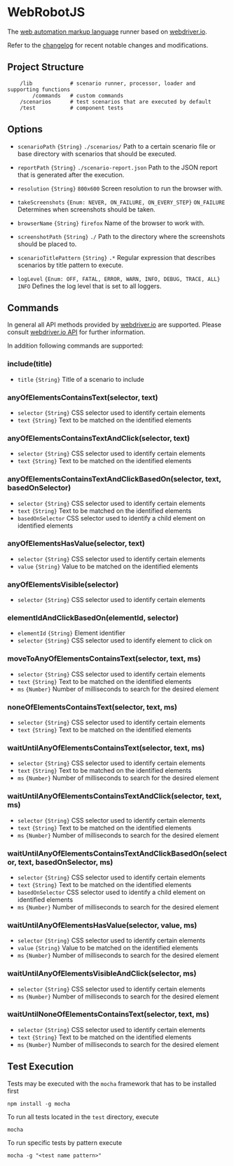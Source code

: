 # WebRobotJS
The [web automation markup language] runner based on [webdriver.io].

Refer to the [changelog] for recent notable changes and modifications.

## Project Structure

```
	/lib			# scenario runner, processor, loader and supporting functions 
		/commands   # custom commands
	/scenarios		# test scenarios that are executed by default
	/test			# component tests
```

## Options

* `scenarioPath` `{String}` `./scenarios/` Path to a certain scenario file or base directory with scenarios that should be executed.

* `reportPath` `{String}` `./scenario-report.json` Path to the JSON report that is generated after the execution.

* `resolution` `{String}` `800x600` Screen resolution to run the browser with.

* `takeScreenshots` `{Enum: NEVER, ON_FAILURE, ON_EVERY_STEP}` `ON_FAILURE` Determines when screenshots should be taken.

* `browserName` `{String}` `firefox` Name of the browser to work with.

* `screenshotPath` `{String}` `./` Path to the directory where the screenshots should be placed to.

* `scenarioTitlePattern` `{String}` `.*` Regular expression that describes scenarios by title pattern to execute.

* `logLevel` `{Enum: OFF, FATAL, ERROR, WARN, INFO, DEBUG, TRACE, ALL}` `INFO` Defines the log level that is set to all loggers.

## Commands
In general all API methods provided by [webdriver.io] are supported. Please consult [webdriver.io API] for further information.

In addition following commands are supported:

### include(title)

* `title` `{String}` Title of a scenario to include

### anyOfElementsContainsText(selector, text)

* `selector` `{String}` CSS selector used to identify certain elements
* `text` `{String}` Text to be matched on the identified elements

### anyOfElementsContainsTextAndClick(selector, text)

* `selector` `{String}` CSS selector used to identify certain elements
* `text` `{String}` Text to be matched on the identified elements

### anyOfElementsContainsTextAndClickBasedOn(selector, text, basedOnSelector)

* `selector` `{String}` CSS selector used to identify certain elements
* `text` `{String}` Text to be matched on the identified elements
* `basedOnSelector` CSS selector used to identify a child element on identified elements

### anyOfElementsHasValue(selector, text)

* `selector` `{String}` CSS selector used to identify certain elements
* `value` `{String}` Value to be matched on the identified elements

### anyOfElementsVisible(selector)

* `selector` `{String}` CSS selector used to identify certain elements

### elementIdAndClickBasedOn(elementId, selector)

* `elementId` `{String}` Element identifier
* `selector` `{String}` CSS selector used to identify element to click on

### moveToAnyOfElementsContainsText(selector, text, ms)

* `selector` `{String}` CSS selector used to identify certain elements
* `text` `{String}` Text to be matched on the identified elements
* `ms` `{Number}` Number of milliseconds to search for the desired element

### noneOfElementsContainsText(selector, text, ms)

* `selector` `{String}` CSS selector used to identify certain elements
* `text` `{String}` Text to be matched on the identified elements

### waitUntilAnyOfElementsContainsText(selector, text, ms)

* `selector` `{String}` CSS selector used to identify certain elements
* `text` `{String}` Text to be matched on the identified elements
* `ms` `{Number}` Number of milliseconds to search for the desired element

### waitUntilAnyOfElementsContainsTextAndClick(selector, text, ms)

* `selector` `{String}` CSS selector used to identify certain elements
* `text` `{String}` Text to be matched on the identified elements
* `ms` `{Number}` Number of milliseconds to search for the desired element

### waitUntilAnyOfElementsContainsTextAndClickBasedOn(selector, text, basedOnSelector, ms)

* `selector` `{String}` CSS selector used to identify certain elements
* `text` `{String}` Text to be matched on the identified elements
* `basedOnSelector` CSS selector used to identify a child element on identified elements
* `ms` `{Number}` Number of milliseconds to search for the desired element

### waitUntilAnyOfElementsHasValue(selector, value, ms)

* `selector` `{String}` CSS selector used to identify certain elements
* `value` `{String}` Value to be matched on the identified elements
* `ms` `{Number}` Number of milliseconds to search for the desired element

### waitUntilAnyOfElementsVisibleAndClick(selector, ms)

* `selector` `{String}` CSS selector used to identify certain elements
* `ms` `{Number}` Number of milliseconds to search for the desired element

### waitUntilNoneOfElementsContainsText(selector, text, ms)

* `selector` `{String}` CSS selector used to identify certain elements
* `text` `{String}` Text to be matched on the identified elements
* `ms` `{Number}` Number of milliseconds to search for the desired element



## Test Execution
Tests may be executed with the `mocha` framework that has to be installed first
        
    npm install -g mocha

To run all tests located in the `test` directory, execute
	
	mocha
	
To run specific tests by pattern execute

	mocha -g "<test name pattern>"



[changelog]: CHANGELOG.md
[webdriver.io]: http://webdriver.io
[webdriver.io API]: http://webdriver.io/api.html
[web automation markup language]: https://github.com/automate-website/web-automation-markup-language
